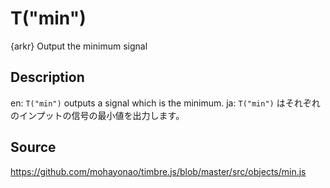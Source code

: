 T("min")
========
{arkr} Output the minimum signal

## Description ##
en: `T("min")` outputs a signal which is the minimum.
ja: `T("min")` はそれぞれのインプットの信号の最小値を出力します。

## Source ##
https://github.com/mohayonao/timbre.js/blob/master/src/objects/min.js
